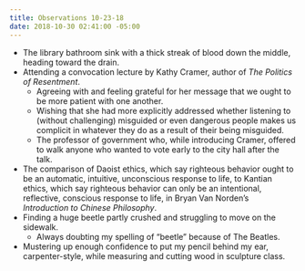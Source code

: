 ```yaml
---
title: Observations 10-23-18
date: 2018-10-30 02:41:00 -05:00
---
```


- The library bathroom sink with a thick streak of blood down the middle, heading toward the drain.
- Attending a convocation lecture by Kathy Cramer, author of *The Politics of Resentment*.
	- Agreeing with and feeling grateful for her message that we ought to be more patient with one another.
	- Wishing that she had more explicitly addressed whether listening to (without challenging) misguided or even dangerous people makes us complicit in whatever they do as a result of their being misguided.
	- The professor of government who, while introducing Cramer, offered to walk anyone who wanted to vote early to the city hall after the talk.
- The comparison of Daoist ethics, which say righteous behavior ought to be an automatic, intuitive, unconscious response to life, to Kantian ethics, which say righteous behavior can only be an intentional, reflective, conscious response to life, in Bryan Van Norden’s *Introduction to Chinese Philosophy*.
- Finding a huge beetle partly crushed and struggling to move on the sidewalk.
	- Always doubting my spelling of “beetle” because of The Beatles.
- Mustering up enough confidence to put my pencil behind my ear, carpenter-style, while measuring and cutting wood in sculpture class.